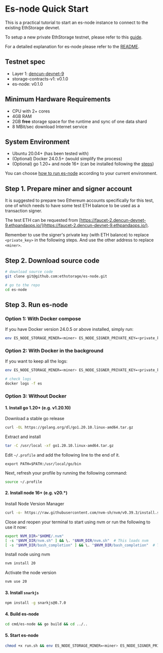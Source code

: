 # Es-node Quick Start
This is a practical tutorial to start an es-node instance to connect to the existing EthStorage devnet. 

To setup a new private EthStorage testnet, please refer to this [guide](/SETUP.md). 

For a detailed explanation for es-node please refer to the [README](/README.md). 

## Testnet spec
- Layer 1: [dencun-devnet-9](https://dencun-devnet-9.ethpandaops.io/)
- storage-contracts-v1: v0.1.0
- es-node: v0.1.0

## Minimum Hardware Requirements 
 - CPU with 2+ cores
 - 4GB RAM
 - 2GB **free** storage space for the runtime and sync of one data shard
 - 8 MBit/sec download Internet service

## System Environment
 - Ubuntu 20.04+ (has been tested with)
 - (Optional) Docker 24.0.5+ (would simplify the process)
 - (Optional) go 1.20+ and node 16+ (can be installed following the [steps](#1-install-go-120-eg-v1213))

You can choose [how to run es-node](#step-3-run-es-node) according to your current environment.
## Step 1. Prepare miner and signer account
It is suggested to prepare two Ethereum accounts specifically for this test, one of which needs to have some test ETH balance to be used as a transaction signer.

The test ETH can be requested from [https://faucet-2.dencun-devnet-9.ethpandaops.io/](https://faucet-2.dencun-devnet-9.ethpandaops.io/). 

Remember to use the signer's private key (with ETH balance) to replace `<private_key>` in the following steps. And use the other address to replace `<miner>`.

## Step 2. Download source code
```sh
# download source code
git clone git@github.com:ethstorage/es-node.git

# go to the repo
cd es-node
```
## Step 3. Run es-node

### Option 1: With Docker compose
If you have Docker version 24.0.5 or above installed, simply run:
```sh
env ES_NODE_STORAGE_MINER=<miner> ES_NODE_SIGNER_PRIVATE_KEY=<private_key> docker compose up 
```
### Option 2: With Docker in the background
If you want to keep all the logs:
```sh
env ES_NODE_STORAGE_MINER=<miner> ES_NODE_SIGNER_PRIVATE_KEY=<private_key> ./run-docker.sh

# check logs
docker logs -f es 
```
### Option 3: Without Docker

#### 1. Install go 1.20+ (e.g. v1.20.10)

Download a stable go release
```sh
curl -OL https://golang.org/dl/go1.20.10.linux-amd64.tar.gz
```
Extract and install
```sh
tar -C /usr/local -xf go1.20.10.linux-amd64.tar.gz
```
Edit `~/.profile` and add the following line to the end of it.
```
export PATH=$PATH:/usr/local/go/bin
```
Next, refresh your profile by running the following command:
```sh
source ~/.profile
```
#### 2. Install node 16+ (e.g. v20.*)

Install Node Version Manager
```sh
curl -o- https://raw.githubusercontent.com/nvm-sh/nvm/v0.39.3/install.sh | bash
```
Close and reopen your terminal to start using nvm or run the following to use it now:
```sh
export NVM_DIR="$HOME/.nvm"
[ -s "$NVM_DIR/nvm.sh" ] && \. "$NVM_DIR/nvm.sh"  # This loads nvm
[ -s "$NVM_DIR/bash_completion" ] && \. "$NVM_DIR/bash_completion"  # This loads nvm bash_completion
```
Install node using nvm
```sh
nvm install 20
```
Activate the node version
```sh
nvm use 20
```
#### 3. Install `snarkjs`
```sh
npm install -g snarkjs@0.7.0
```
#### 4. Build es-node
```sh
cd cmd/es-node && go build && cd ../..
```
#### 5. Start es-node
```sh
chmod +x run.sh && env ES_NODE_STORAGE_MINER=<miner> ES_NODE_SIGNER_PRIVATE_KEY=<private_key> ./run.sh
```